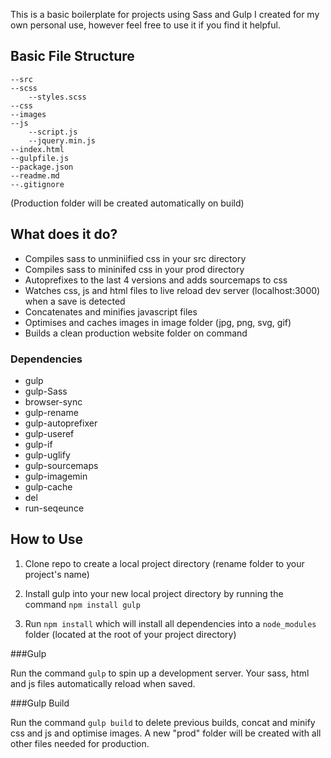 This is a basic boilerplate for projects using Sass and Gulp I created for my own personal use, however feel free to use it if you find it helpful.

## Basic File Structure
```
--src
--scss
    --styles.scss
--css
--images
--js
    --script.js
    --jquery.min.js
--index.html
--gulpfile.js
--package.json
--readme.md
--.gitignore
```

(Production folder will be created automatically on build)

## What does it do?

* Compiles sass to unminiified css in your src directory
* Compiles sass to mininifed css in your prod directory
* Autoprefixes to the last 4 versions and adds sourcemaps to css
* Watches css, js and html files to live reload dev server (localhost:3000) when a save is detected
* Concatenates and minifies javascript files
* Optimises and caches images in image folder (jpg, png, svg, gif)
* Builds a clean production website folder on command


### Dependencies
* gulp
* gulp-Sass
* browser-sync
* gulp-rename
* gulp-autoprefixer
* gulp-useref
* gulp-if
* gulp-uglify
* gulp-sourcemaps
* gulp-imagemin
* gulp-cache
* del
* run-seqeunce


## How to Use

1. Clone repo to create a local project directory (rename folder to your project's name)

2. Install gulp into your new local project directory by running the command `npm install gulp`

3. Run `npm install` which will install all dependencies into a `node_modules` folder (located at the root of your project directory)


###Gulp

Run the command `gulp` to spin up a development server. Your sass, html and js files automatically reload when saved.

###Gulp Build

Run the command `gulp build` to delete previous builds, concat and minify css and js and optimise images.
A new "prod" folder will be created with all other files needed for production. 